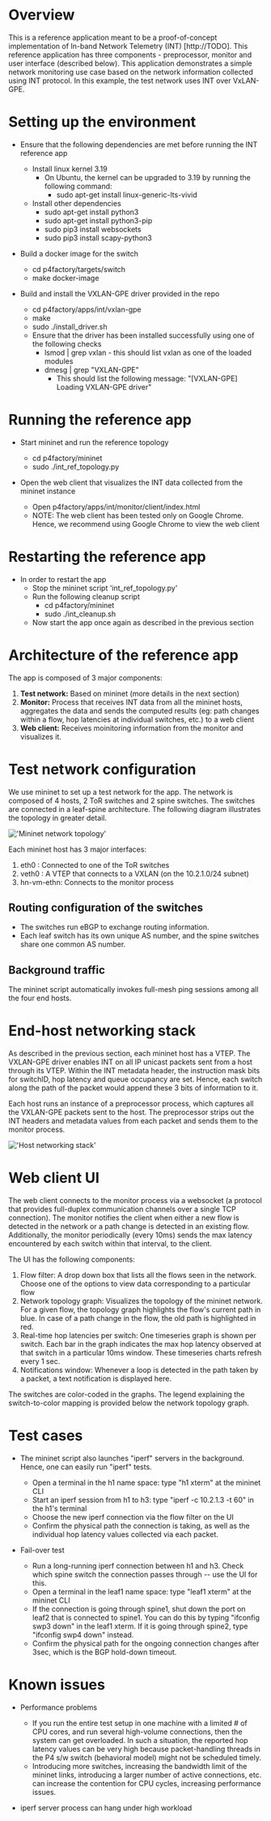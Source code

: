 Overview
========

This is a reference application meant to be a proof-of-concept implementation
of In-band Network Telemetry (INT) [http://TODO].
This reference application has three components - preprocessor, monitor and
user interface (described below). This application demonstrates a simple
network monitoring use case based on the network information collected using INT
protocol.
In this example, the test network uses INT over VxLAN-GPE.

Setting up the environment
===========================

* Ensure that the following dependencies are met before running 
    the INT reference app
  * Install linux kernel 3.19
    * On Ubuntu, the kernel can be upgraded to 3.19 by running the following command:
      * sudo apt-get install linux-generic-lts-vivid
  * Install other dependencies
    * sudo apt-get install python3
    * sudo apt-get install python3-pip
    * sudo pip3 install websockets
    * sudo pip3 install scapy-python3
    
* Build a docker image for the switch
  * cd p4factory/targets/switch
  * make docker-image

* Build and install the VXLAN-GPE driver provided in the repo
  * cd p4factory/apps/int/vxlan-gpe
  * make
  * sudo ./install_driver.sh
  * Ensure that the driver has been installed successfully using one of the following checks
    * lsmod | grep vxlan - this should list vxlan as one of the loaded modules
    * dmesg | grep "VXLAN-GPE"
      * This should list the following message: "[VXLAN-GPE] Loading VXLAN-GPE driver"

Running the reference app
=========================

* Start mininet and run the reference topology
  * cd p4factory/mininet
  * sudo ./int_ref_topology.py

* Open the web client that visualizes the INT data collected from the mininet instance
  * Open p4factory/apps/int/monitor/client/index.html
  * NOTE: The web client has been tested only on Google Chrome. Hence, we recommend using Google Chrome to view the web client

Restarting the reference app
============================

* In order to restart the app
    * Stop the mininet script 'int_ref_topology.py'
    * Run the following cleanup script
      * cd p4factory/mininet
      * sudo ./int_cleanup.sh
    * Now start the app once again as described in the previous section

Architecture of the reference app
=================================

The app is composed of 3 major components:

1. **Test network:** Based on mininet (more details in the next section)
2. **Monitor:** Process that receives INT data from all the mininet hosts, aggregates the data and sends the computed results (eg: path changes within a flow, hop latencies at individual switches, etc.) to a web client
3. **Web client:** Receives moinitoring information from the monitor and visualizes it.

Test network configuration
==========================

We use mininet to set up a test network for the app. The network is composed of 4 hosts, 2 ToR switches and 2 spine switches. The switches are connected in a leaf-spine architecture. The following diagram illustrates the topology in greater detail.

!['Mininet network topology'](resources/mininet_topology.png)

Each mininet host has 3 major interfaces:

1. eth0 : Connected to one of the ToR switches
2. veth0 : A VTEP that connects to a VXLAN (on the 10.2.1.0/24 subnet)
3. hn-vm-ethn: Connects to the monitor process

Routing configuration of the switches
-------------------------------------

* The switches run eBGP to exchange routing information.
* Each leaf switch has its own unique AS number, and the spine switches share one common AS number.

Background traffic
------------------

The mininet script automatically invokes full-mesh ping sessions among all the four end hosts.

End-host networking stack
==========================

As described in the previous section, each mininet host has a VTEP. The VXLAN-GPE driver enables INT on all IP unicast packets sent from a host through its VTEP. Within the INT metadata header, the instruction mask bits for switchID, hop latency and queue occupancy are set. Hence, each switch along the path of the packet would append these 3 bits of information to it.

Each host runs an instance of a preprocessor process, which captures all the VXLAN-GPE packets sent to the host. The preprocessor strips out the INT headers and metadata values from each packet and sends them to the monitor process.

!['Host networking stack'](resources/host_network_stack.png)

Web client UI
=============

The web client connects to the monitor process via a websocket (a protocol that provides full-duplex communication channels over a single TCP connection). The monitor notifies the client when either a new flow is detected in the network or a path change is detected in an existing flow. Additionally, the monitor periodically (every 10ms) sends the max latency encountered by each switch within that interval, to the client.

The UI has the following components: 

1. Flow filter: A drop down box that lists all the flows seen in the network. Choose one of the options to view data corresponding to a particular flow
2. Network topology graph: Visualizes the topology of the mininet network. For a given flow, the topology graph highlights the flow's current path in blue. In case of a path change in the flow, the old path is highlighted in red.
3. Real-time hop latencies per switch: One timeseries graph is shown per switch. Each bar in the graph indicates the max hop latency observed at that switch in a particular 10ms window. These timeseries charts refresh every 1 sec.
4. Notifications window: Whenever a loop is detected in the path taken by a packet, a text notification is displayed here.

The switches are color-coded in the graphs. The legend explaining the switch-to-color mapping is provided below the network topology graph.

Test cases
==========

* The mininet script also launches "iperf" servers in the background. Hence, one can easily run "iperf" tests.
  * Open a terminal in the h1 name space: type "h1 xterm" at the mininet CLI
  * Start an iperf session from h1 to h3: type "iperf -c 10.2.1.3 -t 60" in the h1's terminal
  * Choose the new iperf connection via the flow filter on the UI
  * Confirm the physical path the connection is taking, as well as the individual hop latency values collected via each packet.

* Fail-over test
  * Run a long-running iperf connection between h1 and h3. Check which spine switch the connection passes through -- use the UI for this.
  * Open a terminal in the leaf1 name space: type "leaf1 xterm" at the mininet CLI
  * If the connection is going through spine1, shut down the port on leaf2 that is connected to spine1. You can do this by typing "ifconfig swp3 down" in the leaf1 xterm. If it is going through spine2, type "ifconfig swp4 down" instead.
  * Confirm the physical path for the ongoing connection changes after 3sec, which is the BGP hold-down timeout.

Known issues
============

* Performance problems
  * If you run the entire test setup in one machine with a limited # of CPU cores, and run several high-volume connections, then the system can get overloaded. In such a situation, the reported hop latency values can be very high because packet-handling threads in the P4 s/w switch (behavioral model) might not be scheduled timely.
  * Introducing more switches, increasing the bandwidth limit of the mininet links, introducing a larger number of active connections, etc. can increase the contention for CPU cycles, increasing performance issues. 

* iperf server process can hang under high workload
